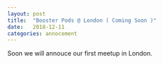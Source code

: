 ```yaml
---
layout: post
title:  "Booster Pods @ London ( Coming Soon )"
date:   2018-12-11 
categories: annocement
---
```


Soon we will annouce our first meetup in London. 

